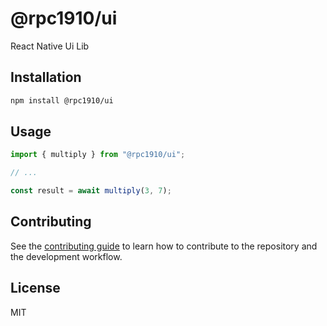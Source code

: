 # @rpc1910/ui

React Native Ui Lib

## Installation

```sh
npm install @rpc1910/ui
```

## Usage

```js
import { multiply } from "@rpc1910/ui";

// ...

const result = await multiply(3, 7);
```

## Contributing

See the [contributing guide](CONTRIBUTING.md) to learn how to contribute to the repository and the development workflow.

## License

MIT
